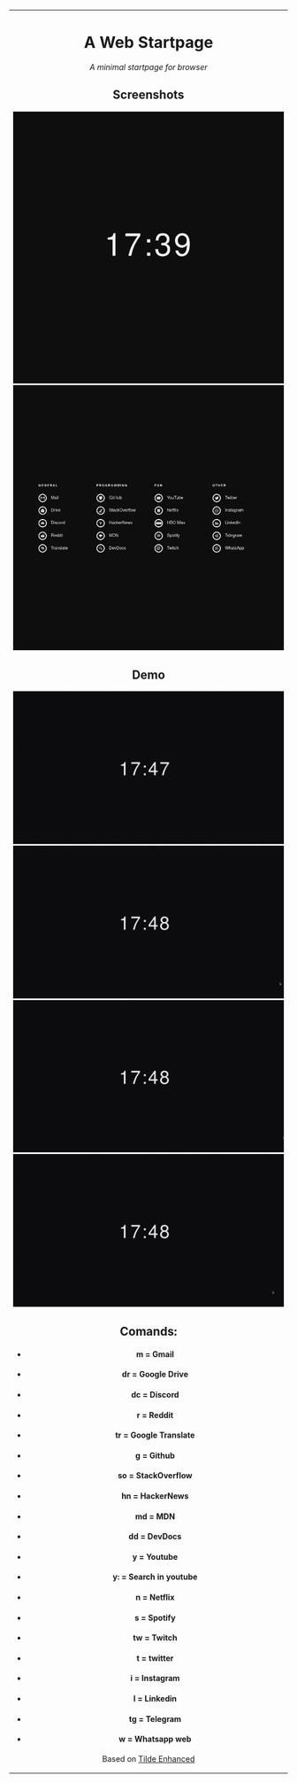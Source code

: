 <table align="center"><tr><td align="center" width="9999">

# A Web Startpage

*A minimal startpage for browser*

## Screenshots 

![Screenshot](assets/screenshot1.png)
![Screenshot](assets/screenshot2.png)
  
## Demo 

![Gif](assets/gifs/search.gif)
![Gif](assets/gifs/ysearch.gif)
![Gif](assets/gifs/comands.gif)
![Gif](assets/gifs/atalhos.gif)  

## Comands:
*  #### m = Gmail
*  #### dr = Google Drive
*  #### dc = Discord
*  #### r = Reddit
*  #### tr = Google Translate
*  #### g = Github
*  #### so = StackOverflow
*  #### hn = HackerNews
*  #### md = MDN
*  #### dd = DevDocs
*  #### y = Youtube
*  #### y: = Search in youtube
*  #### n = Netflix
*  #### s = Spotify
*  #### tw = Twitch
*  #### t = twitter
*  #### i = Instagram
*  #### l = Linkedin
*  #### tg = Telegram
*  #### w = Whatsapp web

  
Based on [Tilde Enhanced](https://github.com/Ozencb/tilde-enhanced)
